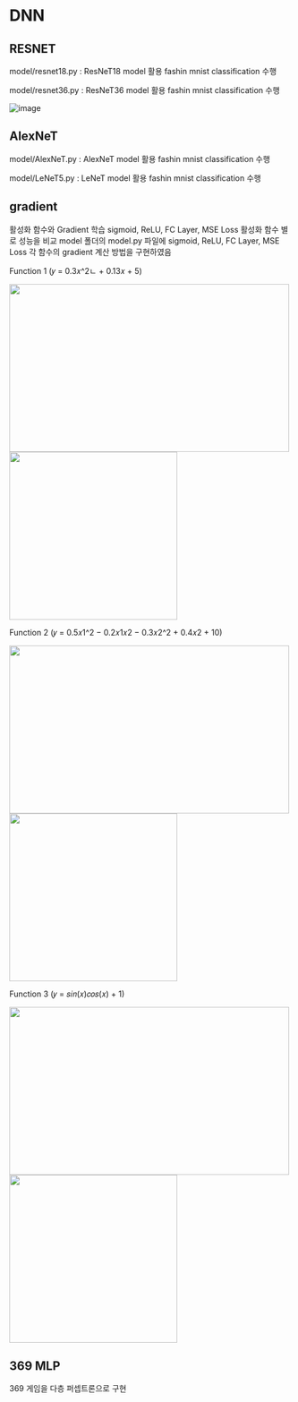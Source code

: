 # DNN

## RESNET
model/resnet18.py : ResNeT18 model 활용 fashin mnist classification 수행

model/resnet36.py : ResNeT36 model 활용 fashin mnist classification 수행

![image](https://user-images.githubusercontent.com/79688191/145777750-0765954b-2a8e-4c31-af10-d832b7dada57.png)

## AlexNeT
model/AlexNeT.py : AlexNeT model 활용 fashin mnist classification 수행

model/LeNeT5.py : LeNeT model 활용 fashin mnist classification 수행



## gradient
활성화 함수와 Gradient 학습
sigmoid, ReLU, FC Layer, MSE Loss 
활성화 함수 별로 성능을 비교
model 폴더의 model.py 파일에 sigmoid, ReLU, FC Layer, MSE Loss 각 함수의 gradient 계산 방법을 구현하였음

Function 1 (𝑦 = 0.3𝑥^2ㄴ + 0.13𝑥 + 5)

<img src="https://user-images.githubusercontent.com/79688191/145775487-f6b8ba9b-1341-4bf7-b9d9-3d14b6f9c33b.png"  width="500" height="300"/>
<img src="https://user-images.githubusercontent.com/79688191/145775550-8aa75f34-0c46-470b-820d-65d427549f0c.png" width="300" height="300"/>

Function 2 (𝑦 = 0.5𝑥1^2 − 0.2𝑥1𝑥2 − 0.3𝑥2^2 + 0.4𝑥2 + 10) 

<img src="https://user-images.githubusercontent.com/79688191/145775655-357288ec-8297-4246-bc30-42cde1a4f1d9.png" width="500" height="300"/>
<img src="https://user-images.githubusercontent.com/79688191/145775721-8ff89905-32d8-42f9-b08b-c77f0bb37ff3.png" width="300" height="300"/>


Function 3 (𝑦 = 𝑠𝑖𝑛(𝑥)𝑐𝑜𝑠(𝑥) + 1)

<img src="https://user-images.githubusercontent.com/79688191/145775770-a513a499-ca40-44fd-9a22-abbfdcca6863.png" width="500" height="300"/>
<img src="https://user-images.githubusercontent.com/79688191/145775829-97b3959c-399c-4cdf-a4b4-2cb988b7148a.png" width="300" height="300"/>





## 369 MLP
369 게임을 다층 퍼셉트론으로 구현
